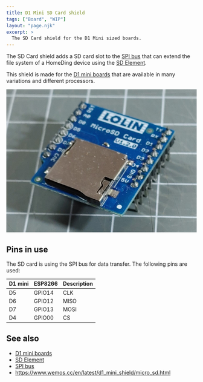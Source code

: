 ```yaml
---
title: D1 Mini SD Card shield
tags: ["Board", "WIP"]
layout: "page.njk"
excerpt: >
  The SD Card shield for the D1 Mini sized boards.
---
```


The SD Card shield adds a SD card slot to the [SPI bus] that can extend the file system of a
HomeDing device using the [SD Element].

This shield is made for the [D1 mini boards] that are available in many variations and different processors.

![d1mini-sd](/boards/d1mini-sd.jpg)

## Pins in use

The SD card is using the SPI bus for data transfer. The following pins are used:

| D1 mini | ESP8266 | Description |
| ------- | ------- | ----------- |
| D5      | GPIO14  | CLK         |
| D6      | GPIO12  | MISO        |
| D7      | GPIO13  | MOSI        |
| D4      | GPIO00  | CS          |


## See also

* [D1 mini boards]
* [SD Element]
* [SPI bus]
* <https://www.wemos.cc/en/latest/d1_mini_shield/micro_sd.html>


[D1 mini boards]:/boards/d1mini.md
[SPI bus]:/dev/spi.md
[SD Element]:/elements/sd.md

